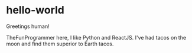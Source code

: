 # hello-world

Greetings human!

TheFunProgrammer here, I like Python and ReactJS. 
I've had tacos on the moon and find them superior to Earth tacos.
